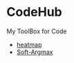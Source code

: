 # CodeHub
My ToolBox for Code


- [heatmap](./code/heatmap.py)
- [Soft-Argmax](./code/Soft-Argmax/soft-argmax.py)
